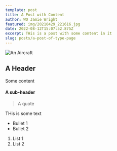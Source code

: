```yaml
---
template: post
title: A Post with Content
author: WO Jamie Wright
featured: img/20210429_221616.jpg
date: 2022-08-12T15:07:52.875Z
excerpt: THis is a post with some content in it
slug: posts/a-post-of-type-page
---
```


![An Aircraft](/img/tutor.jpg "Something that flies")

## A Header

Some content

#### A sub-header

> A quote

THis is some text

- Bullet 1
- Bullet 2

1. List 1
2. List 2
